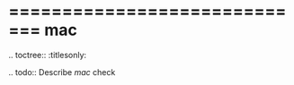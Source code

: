 

=============================
mac
=============================

.. toctree::
    :titlesonly:

.. todo::
    Describe *mac* check

